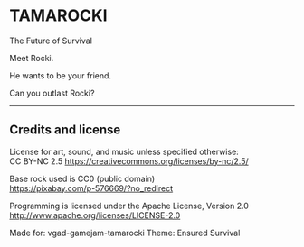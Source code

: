 # TAMAROCKI
The Future of Survival

Meet Rocki.

He wants to be your friend.

Can you outlast Rocki?  
  
--------------------------------  
  Credits and license  
--------------------------------  
License for art, sound, and music unless specified otherwise:  
CC BY-NC 2.5 https://creativecommons.org/licenses/by-nc/2.5/  

Base rock used is CC0 (public domain)  
https://pixabay.com/p-576669/?no_redirect  

Programming is licensed under the Apache License, Version 2.0 http://www.apache.org/licenses/LICENSE-2.0  

Made for:
vgad-gamejam-tamarocki
Theme: Ensured Survival

